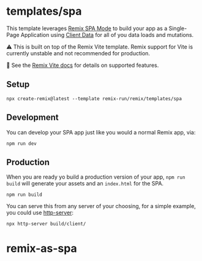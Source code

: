 # templates/spa

This template leverages [Remix SPA Mode](https://remix.run/docs/en/main/future/spa-mode) to build your app as a Single-Page Application using [Client Data](https://remix.run/docs/en/main/guides/client-data) for all of you data loads and mutations.

⚠️ This is built on top of the Remix Vite template. Remix support for Vite is currently unstable and not recommended for production.

📖 See the [Remix Vite docs][remix-vite-docs] for details on supported features.

## Setup

```shellscript
npx create-remix@latest --template remix-run/remix/templates/spa
```

## Development

You can develop your SPA app just like you would a normal Remix app, via:

```shellscript
npm run dev
```

## Production

When you are ready yo build a production version of your app, `npm run build` will generate your assets and an `index.html` for the SPA.

```shellscript
npm run build
```

You can serve this from any server of your choosing, for a simple example, you could use [http-server](https://www.npmjs.com/package/http-server):

```shellscript
npx http-server build/client/
```

[remix-vite-docs]: https://remix.run/docs/en/main/future/vite
# remix-as-spa
